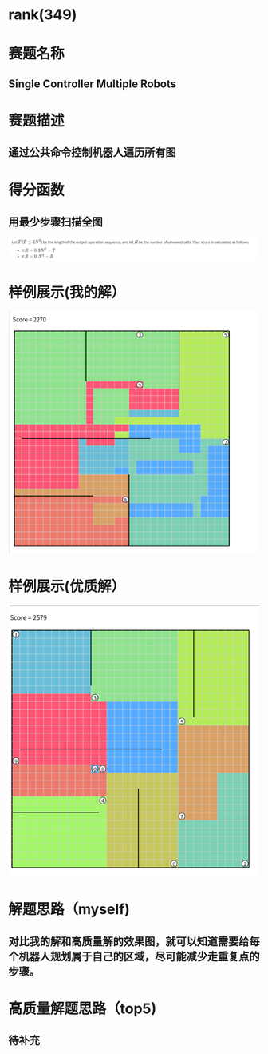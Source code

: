 # rank(349)
# 赛题名称
## Single Controller Multiple Robots
# 赛题描述
## 通过公共命令控制机器人遍历所有图
# 得分函数
## 用最少步骤扫描全图
![得分细节](./score.png)
# 样例展示(我的解）
![样例展示](./p1.png)
# 样例展示(优质解）
![样例展示](./p2.png)
# 解题思路（myself)
## 对比我的解和高质量解的效果图，就可以知道需要给每个机器人规划属于自己的区域，尽可能减少走重复点的步骤。
# 高质量解题思路（top5)
## 待补充

